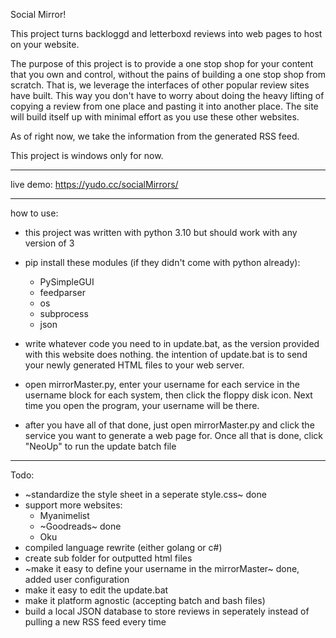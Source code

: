 Social Mirror!

This project turns backloggd and letterboxd reviews into web pages to host on your website.

The purpose of this project is to provide a one stop shop for your content that you own and control, without the pains of building a one stop shop from scratch. That is, we leverage the interfaces of other popular review sites have built. This way you don't have to worry about doing the heavy lifting of copying a review from one place and pasting it into another place. The site will build itself up with minimal effort as you use these other websites.

As of right now, we take the information from the generated RSS feed. 

This project is windows only for now.

____

live demo: https://yudo.cc/socialMirrors/
____
how to use:
- this project was written with python 3.10 but should work with any version of 3
- pip install these modules (if they didn't come with python already):
    - PySimpleGUI
    - feedparser
    - os
    - subprocess
    - json

- write whatever code you need to in update.bat, as the version provided with this website does nothing. the intention of update.bat is to send your newly generated HTML files to your web server.

- open mirrorMaster.py, enter your username for each service in the username block for each system, then click the floppy disk icon. Next time you open the program, your username will be there.

- after you have all of that done, just open mirrorMaster.py and click the service you want to generate a web page for. Once all that is done, click "NeoUp" to run the update batch file
____
Todo:

- ~standardize the style sheet in a seperate style.css~ done
- support more websites:
    - Myanimelist
    - ~Goodreads~ done
    - Oku
- compiled language rewrite (either golang or c#)
- create sub folder for outputted html files
- ~make it easy to define your username in the mirrorMaster~ done, added user configuration
- make it easy to edit the update.bat
- make it platform agnostic (accepting batch and bash files)
- build a local JSON database to store reviews in seperately instead of pulling a new RSS feed every time
